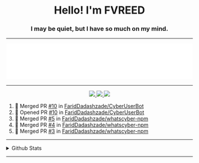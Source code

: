 <h1 align="center">Hello! I'm FVREED</h1>
<h3 align="center">I may be quiet, but I have so much on my mind.</h3>

----

<p align="center">
  <img src="fvreed.gif" alt="FaridDadashzade" />
</p>

----

<p align="center">
  <a href="https://github.com/FaridDadashzade">
    <img src="https://komarev.com/ghpvc/?username=fariddadashzade&color=blue&style=flat-square">
    
  </a>
  <a href="https://github.com/FaridDadashzade?tab=followers">
    <img src="https://img.shields.io/github/followers/FaridDadashzade?color=blue&label=Followers&style=flat-square">
    
  </a>
  <a href="https://github.com/FaridDadashzade?tab=stars">
    <img src="https://img.shields.io/github/stars/FaridDadashzade?color=blue&label=Ulduzlar&style=flat-square">
  </a>

<!--START_SECTION:activity-->
1. 🎉 Merged PR [#10](https://github.com/FaridDadashzade/CyberUserBot/pull/10) in [FaridDadashzade/CyberUserBot](https://github.com/FaridDadashzade/CyberUserBot)
2. 💪 Opened PR [#10](https://github.com/FaridDadashzade/CyberUserBot/pull/10) in [FaridDadashzade/CyberUserBot](https://github.com/FaridDadashzade/CyberUserBot)
3. 🎉 Merged PR [#5](https://github.com/FaridDadashzade/whatscyber-npm/pull/5) in [FaridDadashzade/whatscyber-npm](https://github.com/FaridDadashzade/whatscyber-npm)
4. 🎉 Merged PR [#4](https://github.com/FaridDadashzade/whatscyber-npm/pull/4) in [FaridDadashzade/whatscyber-npm](https://github.com/FaridDadashzade/whatscyber-npm)
5. 🎉 Merged PR [#3](https://github.com/FaridDadashzade/whatscyber-npm/pull/3) in [FaridDadashzade/whatscyber-npm](https://github.com/FaridDadashzade/whatscyber-npm)
<!--END_SECTION:activity-->

----

<details>
  <summary>Github Stats</summary>

<p align="center"><img src="https://github-readme-stats.vercel.app/api?username=FaridDadashzade&show_icons=true&%20&locale=en&theme=dark&layout=compact" alt="FaridDadashzade" /></p>

</details>

----
